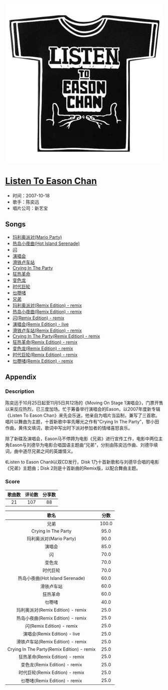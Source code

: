 <p align="center">
	<img src="imgs/listen_to_eason_chan.jpg" alt="album_img" />
</p>

# [Listen To Eason Chan](https://music.163.com/album?id=6429)

* 时间：2007-10-18
* 歌手：陈奕迅
* 唱片公司：新艺宝
## Songs

* [玛利奥派对(Mario Party)](songs/玛利奥派对_mario_party__65449/README.md)
* [热岛小夜曲(Hot Island Serenade)](songs/热岛小夜曲_hot_island_serenade__65452/README.md)
* [闪](songs/闪_65455/README.md)
* [演唱会](songs/演唱会_65459/README.md)
* [滑铁卢车站](songs/滑铁卢车站_65463/README.md)
* [Crying In The Party](songs/crying_in_the_party_65467/README.md)
* [狂热革命](songs/狂热革命_65471/README.md)
* [变色龙](songs/变色龙_65475/README.md)
* [时代巨轮](songs/时代巨轮_65478/README.md)
* [乜嘢啫](songs/乜嘢啫_65483/README.md)
* [兄弟](songs/兄弟_65487/README.md)
* [玛利奥派对(Remix Edition) - remix](songs/玛利奥派对_remix_edition_remix_65491/README.md)
* [热岛小夜曲(Remix Edition) - remix](songs/热岛小夜曲_remix_edition_remix_65494/README.md)
* [闪(Remix Edition) - remix](songs/闪_remix_edition_remix_65496/README.md)
* [演唱会(Remix Edition) - live](songs/演唱会_remix_edition_live_65498/README.md)
* [滑铁卢车站(Remix Edition) - remix](songs/滑铁卢车站_remix_edition_remix_65500/README.md)
* [Crying In The Party(Remix Edition) - remix](songs/crying_in_the_party_remix_edition_remix_65503/README.md)
* [狂热革命(Remix Edition) - remix](songs/狂热革命_remix_edition_remix_65506/README.md)
* [变色龙(Remix Edition) - remix](songs/变色龙_remix_edition_remix_65509/README.md)
* [时代巨轮(Remix Edition) - remix](songs/时代巨轮_remix_edition_remix_65513/README.md)
* [乜嘢啫(Remix Edition) - remix](songs/乜嘢啫_remix_edition_remix_65516/README.md)
## Appendix

### Description

陈奕迅于10月25日起至11月5日共12场的《Moving On Stage 1演唱会》，门票开售以来反应热烈，已三度加场。忙于筹备举行演唱会的Eason，以2007年度新专辑《Listen To Eason Chan》来先会乐迷，他亲自为唱片当监制，兼写了三首歌。唱片以舞曲为主题，十首新歌中率先曝光之作有“Crying In The Party”，黎小田作曲，黄伟文填词，歌词中写出时下派对参加者的情绪喜怒哀乐。

除了新碟及演唱会，Eason马不停蹄为电影《兄弟》进行宣传工作，电影中两位主角Eason与刘德华为电影合唱国语主题曲“兄弟”，分别由陈奕迅作曲、刘德华填词，曲中道尽兄弟之间的英雄情义。

《Listen to Eason Chan》以双CD发行，Disk 1乃十首新歌和与刘德华合唱的电影《兄弟》主题曲；Disk 2则是十首新曲的Remix版，以配合舞曲主题。

### Score

|歌曲数|评论数|分享数|
|:---:|:---:|:---:|
|21|107|88|

|歌名|分数|
|:---:|:---:|
|兄弟|100.0
|Crying In The Party|95.0
|玛利奥派对(Mario Party)|90.0
|演唱会|85.0
|闪|70.0
|变色龙|70.0
|时代巨轮|70.0
|热岛小夜曲(Hot Island Serenade)|60.0
|滑铁卢车站|60.0
|狂热革命|60.0
|乜嘢啫|40.0
|玛利奥派对(Remix Edition) - remix|25.0
|热岛小夜曲(Remix Edition) - remix|25.0
|闪(Remix Edition) - remix|25.0
|演唱会(Remix Edition) - live|25.0
|滑铁卢车站(Remix Edition) - remix|25.0
|Crying In The Party(Remix Edition) - remix|25.0
|狂热革命(Remix Edition) - remix|25.0
|变色龙(Remix Edition) - remix|25.0
|时代巨轮(Remix Edition) - remix|25.0
|乜嘢啫(Remix Edition) - remix|25.0
